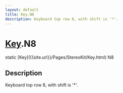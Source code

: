 ```yaml
---
layout: default
title: Key.N8
description: Keyboard top row 8, with shift is '*'.
---
```

# [Key]({{site.url}}/Pages/StereoKit/Key.html).N8

<div class='signature' markdown='1'>
static [Key]({{site.url}}/Pages/StereoKit/Key.html) N8
</div>

## Description
Keyboard top row 8, with shift is '*'.

